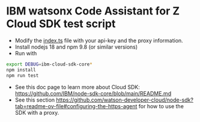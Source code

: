 # IBM watsonx Code Assistant for Z Cloud SDK test script

- Modify the [index.ts](./src/index.ts) file with your api-key and the proxy information.
- Install nodejs 18 and npm 9.8 (or similar versions)
- Run with

```bash
export DEBUG=ibm-cloud-sdk-core*
npm install
npm run test
```

- See this doc page to learn more about Cloud SDK: <https://github.com/IBM/node-sdk-core/blob/main/README.md>
- See this section <https://github.com/watson-developer-cloud/node-sdk?tab=readme-ov-file#configuring-the-https-agent> for how to use the SDK with a proxy.
